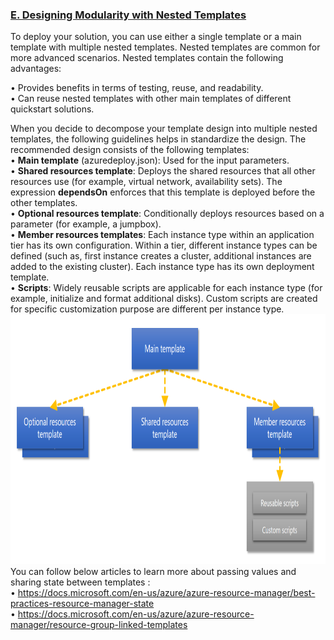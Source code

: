 <h3><b><u>E. Designing Modularity with Nested Templates</u></b></h3>
To deploy your solution, you can use either a single template or a main template with multiple nested templates. Nested templates are
common for more advanced scenarios. Nested templates contain the following advantages:<br/>

•	Provides benefits in terms of testing, reuse, and readability.<br/>
•	Can reuse nested templates with other main templates of different quickstart solutions.<br/>

When you decide to decompose your template design into multiple nested templates, the following guidelines helps in standardize the design.
The recommended design consists of the following templates:<br/>
•	<b>Main template</b> (azuredeploy.json): Used for the input parameters.<br/>
•	<b>Shared resources template</b>: Deploys the shared resources that all other resources use (for example, virtual network, availability 
sets). The expression <b>dependsOn</b> enforces that this template is deployed before the other templates.<br/>
•	<b>Optional resources template</b>: Conditionally deploys resources based on a parameter (for example, a jumpbox).<br/>
•	<b>Member resources templates</b>: Each instance type within an application tier has its own configuration. Within a tier, different
instance types can be defined (such as, first instance creates a cluster, additional instances are added to the existing cluster). Each 
instance type has its own deployment template.<br/>
•	<b>Scripts</b>: Widely reusable scripts are applicable for each instance type (for example, initialize and format additional disks).
Custom scripts are created for specific customization purpose are different per instance type.<br/>
<img src="Images/Images/2.png"  height="400" width="700"/><br/>
You can follow below articles to learn more about passing values and sharing state between templates :<br/>
•	<a href="https://docs.microsoft.com/en-us/azure/azure-resource-manager/best-practices-resource-manager-state">https://docs.microsoft.com/en-us/azure/azure-resource-manager/best-practices-resource-manager-state</a><br/>
•	<a href="https://docs.microsoft.com/en-us/azure/azure-resource-manager/resource-group-linked-templates">https://docs.microsoft.com/en-us/azure/azure-resource-manager/resource-group-linked-templates</a>

